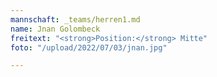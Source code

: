 ```yaml
---
mannschaft: _teams/herren1.md
name: Jnan Golombeck
freitext: "<strong>Position:</strong> Mitte"
foto: "/upload/2022/07/03/jnan.jpg"

---
```

